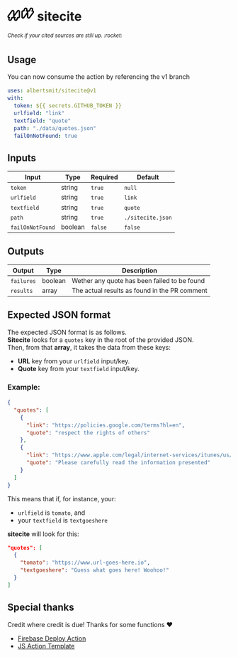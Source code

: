 <h1>  
  <span href="https://github.com/albertsmit/visnet">
    <img src=".github/static/logo.png" alt="Logo" height="30"> 
    sitecite
  </span>
</h1>
<sup><i>Check if your cited sources are still up. :rocket:</i></sup>

## Usage

You can now consume the action by referencing the v1 branch

```yaml
uses: albertsmit/sitecite@v1
with:
  token: ${{ secrets.GITHUB_TOKEN }}
  urlfield: "link"
  textfield: "quote"
  path: "./data/quotes.json"
  failOnNotFound: true
```

## Inputs

| Input            | Type    | Required | Default           |
| ---------------- | ------- | -------- | ----------------- |
| `token`          | string  | `true`   | `null`            |
| `urlfield`       | string  | `true`   | `link`            |
| `textfield`      | string  | `true`   | `quote`           |
| `path`           | string  | `true`   | `./sitecite.json` |
| `failOnNotFound` | boolean | `false`  | `false`           |

## Outputs

| Output     | Type    | Description                                   |
| ---------- | ------- | --------------------------------------------- |
| `failures` | boolean | Wether any quote has been failed to be found  |
| `results`  | array   | The actual results as found in the PR comment |

## Expected JSON format

The expected JSON format is as follows.\
**Sitecite** looks for a `quotes` key in the root of the provided JSON.\
Then, from that **array**, it takes the data from these keys:

- **URL** key from your `urlfield` input/key.
- **Quote** key from your `textfield` input/key.

### Example:

```json
{
  "quotes": [
    {
      "link": "https://policies.google.com/terms?hl=en",
      "quote": "respect the rights of others"
    },
    {
      "link": "https://www.apple.com/legal/internet-services/itunes/us/terms.html",
      "quote": "Please carefully read the information presented"
    }
  ]
}
```

This means that if, for instance, your:

- `urlfield` is `tomato`, and
- your `textfield` is `textgoeshere`

**sitecite** will look for this:

```json
"quotes": [
  {
    "tomato": "https://www.url-goes-here.io",
    "textgoeshere": "Guess what goes here! Woohoo!"
  }
]
```

## Special thanks

Credit where credit is due!
Thanks for some functions :heart:

- [Firebase Deploy Action](https://github.com/FirebaseExtended/action-hosting-deploy)
- [JS Action Template](https://github.com/actions/javascript-action)
